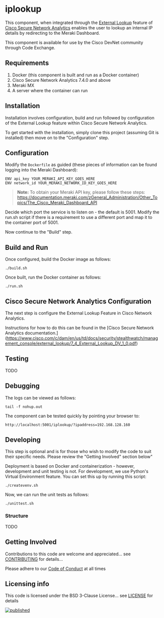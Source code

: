# iplookup

This component, when integrated through the [External Lookup](https://www.cisco.com/c/dam/en/us/td/docs/security/stealthwatch/management_console/external_lookup/7_4_External_Lookup_DV_1_0.pdf) feature of [Cisco Secure Network Analytics](https://www.cisco.com/c/en/us/products/security/stealthwatch/index.html) enables the user to lookup an internal IP details by redirecting to the Meraki Dashboard.

This component is available for use by the Cisco DevNet community through Code Exchange.

## Requirements
1. Docker (this component is built and run as a Docker container)
2. Cisco Secure Network Analytics 7.4.0 and above
3. Meraki MX 
4. A server where the container can run 

## Installation
Installation involves configuration, build and run followed by configuration of the External Lookup feature within Cisco Secure Network Analytics.

To get started with the installation, simply clone this project (assuming Git is installed) then move on to the "Configuration" step. 

## Configuration
Modify the `Dockerfile` as guided (these pieces of information can be found logging into the Meraki Dashboard):
```
ENV api_key YOUR_MERAKI_API_KEY_GOES_HERE
ENV network_id YOUR_MERAKI_NETWORK_ID_KEY_GOES_HERE
```
> **Note:** To obtain your Meraki API key, please follow these steps: https://documentation.meraki.com/zGeneral_Administration/Other_Topics/The_Cisco_Meraki_Dashboard_API

Decide which port the service is to listen on - the default is 5001. Modify the run.sh script if there is a requirement to use a different port and map it to the container port of 5001.

Now continue to the "Build" step.

## Build and Run
Once configured, build the Docker image as follows:
```
./build.sh
```
Once built, run the Docker container as follows:
```
./run.sh
```

## Cisco Secure Network Analytics Configuration
The next step is configure the External Lookup Feature in Cisco Network Analytics.

Instructions for how to do this can be found in the [Cisco Secure Network Analytics documentation.] 
(https://www.cisco.com/c/dam/en/us/td/docs/security/stealthwatch/management_console/external_lookup/7_4_External_Lookup_DV_1_0.pdf)


## Testing

TODO

## Debugging
The logs can be viewed as follows:
```
tail -f nohup.out
```
The component can be tested quickly by pointing your browser to:
```
http://localhost:5001/iplookup/?ipaddress=192.168.128.160
```

## Developing
This step is optional and is for those who wish to modify the code to suit their specific needs. Please review the "Getting Involved" section below"

Deployment is based on Docker and containerization - however, development and unit testing is not. For development, we use Python's Virtual Environment feature. You can set this up by running this script: 
```
./createvenv.sh
```

Now, we can run the unit tests as follows:

```
./unittest.sh
```

### Structure

TODO

## Getting Involved
Contributions to this code are welcome and appreciated... see [CONTRIBUTING](CONTRIBUTING.md) for details... 

Please adhere to our [Code of Conduct](CODE_OF_CONDUCT.md) at all times

## Licensing info
This code is licensed under the BSD 3-Clause License... see [LICENSE](LICENSE) for details

[![published](https://static.production.devnetcloud.com/codeexchange/assets/images/devnet-published.svg)](https://developer.cisco.com/codeexchange/github/repo/yzxbmlf/ipblock)
